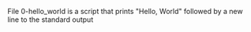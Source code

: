 File 0-hello_world is a script that prints "Hello, World" followed by a new line to the standard output
